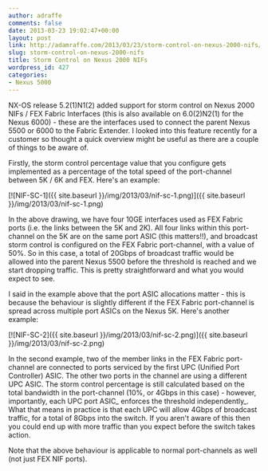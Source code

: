 ```yaml
---
author: adraffe
comments: false
date: 2013-03-23 19:02:47+00:00
layout: post
link: http://adamraffe.com/2013/03/23/storm-control-on-nexus-2000-nifs/
slug: storm-control-on-nexus-2000-nifs
title: Storm Control on Nexus 2000 NIFs
wordpress_id: 427
categories:
- Nexus 5000
---
```


NX-OS release 5.2(1)N1(2) added support for storm control on Nexus 2000 NIFs / FEX Fabric Interfaces (this is also available on 6.0(2)N2(1) for the Nexus 6000) - these are the interfaces used to connect the parent Nexus 5500 or 6000 to the Fabric Extender. I looked into this feature recently for a customer so thought a quick overview might be useful as there are a couple of things to be aware of.

Firstly, the storm control percentage value that you configure gets implemented as a percentage of the total speed of the port-channel between 5K / 6K and FEX. Here's an example:

[![NIF-SC-1]({{ site.baseurl }}/img/2013/03/nif-sc-1.png)]({{ site.baseurl }}/img/2013/03/nif-sc-1.png)

<!-- more -->In the above drawing, we have four 10GE interfaces used as FEX Fabric ports (i.e. the links between the 5K and 2K). All four links within this port-channel on the 5K are on the same port ASIC (this matters!!), and broadcast storm control is configured on the FEX Fabric port-channel, with a value of 50%. So in this case, a total of 20Gbps of broadcast traffic would be allowed into the parent Nexus 5500 before the threshold is reached and we start dropping traffic. This is pretty straightforward and what you would expect to see.

I said in the example above that the port ASIC allocations matter - this is because the behaviour is slightly different if the FEX Fabric port-channel is spread across multiple port ASICs on the Nexus 5K. Here's another example:

[![NIF-SC-2]({{ site.baseurl }}/img/2013/03/nif-sc-2.png)]({{ site.baseurl }}/img/2013/03/nif-sc-2.png)

In the second example, two of the member links in the FEX Fabric port-channel are connected to ports serviced by the first UPC (Unified Port Controller) ASIC. The other two ports in the channel are using a different UPC ASIC. The storm control percentage is still calculated based on the total bandwidth in the port-channel (10%, or 4Gbps in this case) - however, importantly, each UPC port ASIC_ enforces the threshold independently_. What that means in practice is that each UPC will allow 4Gbps of broadcast traffic, for a total of 8Gbps into the switch. If you aren't aware of this then you could end up with more traffic than you expect before the switch takes action.

Note that the above behaviour is applicable to normal port-channels as well (not just FEX NIF ports).
